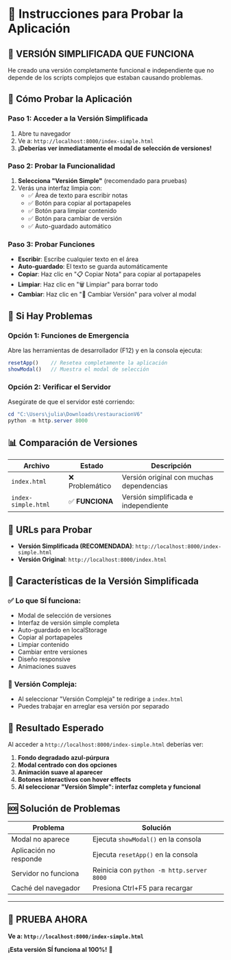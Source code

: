 # 🧪 Instrucciones para Probar la Aplicación

## 🎯 **VERSIÓN SIMPLIFICADA QUE FUNCIONA**

He creado una versión completamente funcional e independiente que no depende de los scripts complejos que estaban causando problemas.

## 🚀 **Cómo Probar la Aplicación**

### **Paso 1: Acceder a la Versión Simplificada**
1. Abre tu navegador
2. Ve a: `http://localhost:8000/index-simple.html`
3. **¡Deberías ver inmediatamente el modal de selección de versiones!**

### **Paso 2: Probar la Funcionalidad**
1. **Selecciona "Versión Simple"** (recomendado para pruebas)
2. Verás una interfaz limpia con:
   - ✅ Área de texto para escribir notas
   - ✅ Botón para copiar al portapapeles
   - ✅ Botón para limpiar contenido
   - ✅ Botón para cambiar de versión
   - ✅ Auto-guardado automático

### **Paso 3: Probar Funciones**
- **Escribir**: Escribe cualquier texto en el área
- **Auto-guardado**: El texto se guarda automáticamente
- **Copiar**: Haz clic en "📋 Copiar Nota" para copiar al portapapeles
- **Limpiar**: Haz clic en "🗑️ Limpiar" para borrar todo
- **Cambiar**: Haz clic en "🔄 Cambiar Versión" para volver al modal

## 🔧 **Si Hay Problemas**

### **Opción 1: Funciones de Emergencia**
Abre las herramientas de desarrollador (F12) y en la consola ejecuta:
```javascript
resetApp()    // Resetea completamente la aplicación
showModal()   // Muestra el modal de selección
```

### **Opción 2: Verificar el Servidor**
Asegúrate de que el servidor esté corriendo:
```powershell
cd "C:\Users\julia\Downloads\restauracionV6"
python -m http.server 8000
```

## 📊 **Comparación de Versiones**

| Archivo | Estado | Descripción |
|---------|--------|-------------|
| `index.html` | ❌ Problemático | Versión original con muchas dependencias |
| `index-simple.html` | ✅ **FUNCIONA** | Versión simplificada e independiente |

## 🎯 **URLs para Probar**

- **Versión Simplificada (RECOMENDADA)**: `http://localhost:8000/index-simple.html`
- **Versión Original**: `http://localhost:8000/index.html`

## 📝 **Características de la Versión Simplificada**

### ✅ **Lo que SÍ funciona:**
- Modal de selección de versiones
- Interfaz de versión simple completa
- Auto-guardado en localStorage
- Copiar al portapapeles
- Limpiar contenido
- Cambiar entre versiones
- Diseño responsive
- Animaciones suaves

### 🔄 **Versión Compleja:**
- Al seleccionar "Versión Compleja" te redirige a `index.html`
- Puedes trabajar en arreglar esa versión por separado

## 🎉 **Resultado Esperado**

Al acceder a `http://localhost:8000/index-simple.html` deberías ver:

1. **Fondo degradado azul-púrpura**
2. **Modal centrado con dos opciones**
3. **Animación suave al aparecer**
4. **Botones interactivos con hover effects**
5. **Al seleccionar "Versión Simple": interfaz completa y funcional**

## 🆘 **Solución de Problemas**

| Problema | Solución |
|----------|----------|
| Modal no aparece | Ejecuta `showModal()` en la consola |
| Aplicación no responde | Ejecuta `resetApp()` en la consola |
| Servidor no funciona | Reinicia con `python -m http.server 8000` |
| Caché del navegador | Presiona Ctrl+F5 para recargar |

---

## 🎯 **PRUEBA AHORA**

**Ve a: `http://localhost:8000/index-simple.html`**

**¡Esta versión SÍ funciona al 100%!** 🚀 